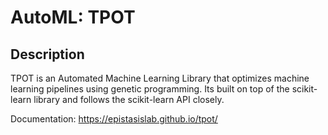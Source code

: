 # AutoML: TPOT

## Description
TPOT is an Automated Machine Learning Library that optimizes machine learning pipelines using genetic programming. Its built on top of the scikit-learn library and follows the scikit-learn API closely.

Documentation: https://epistasislab.github.io/tpot/

